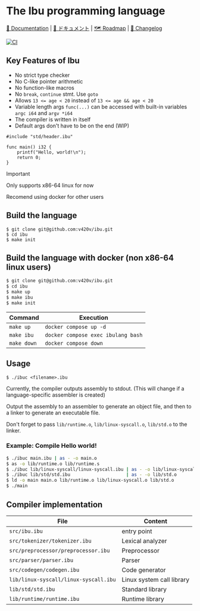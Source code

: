 <h1>The Ibu programming language</h1>

[📄 Documentation](docs/docs.md) |
[📄 ドキュメント](docs/docs_jp.md) |
[🗺️ Roadmap](ROADMAP.md) |
[🔄 Changelog](CHANGELOG.md)

[![CI](https://github.com/v420v/ibu/actions/workflows/ci.yml/badge.svg)](https://github.com/v420v/ibu/actions/workflows/ci.yml)

## Key Features of Ibu

- No strict type checker
- No C-like pointer arithmetic
- No function-like macros
- No `break`, `continue` stmt. Use `goto`
- Allows `13 <= age < 20` instead of `13 <= age && age < 20`
- Variable length args `func(...)` can be accessed with built-in variables `argc i64` and `argv *i64`
- The compiler is written in itself
- Default args don't have to be on the end (WIP)

```
#include "std/header.ibu"

func main() i32 {
    printf("Hello, world!\n");
    return 0;
}
```

> [!IMPORTANT]
> Only supports x86-64 linux for now
>
> Recomend using docker for other users

## Build the language
```
$ git clone git@github.com:v420v/ibu.git
$ cd ibu
$ make init
```

## Build the language with docker (non x86-64 linux users)
```zsh
$ git clone git@github.com:v420v/ibu.git
$ cd ibu
$ make up
$ make ibu
$ make init
```

| Command | Execution |
|-----------|------------------------|
| `make up` | `docker compose up -d` |
| `make ibu` | `docker compose exec ibulang bash` |
| `make down` | `docker compose down` |

## Usage

```
$ ./ibuc <filename>.ibu
```

Currently, the compiler outputs assembly to stdout. (This will change if a language-specific assembler is created)

Output the assembly to an assembler to generate an object file, and then to a linker to generate an executable file.

Don't forget to pass `lib/runtime.o`, `lib/linux-syscall.o`, `lib/std.o` to the linker.

### Example: Compile Hello world!
```zsh
$ ./ibuc main.ibu | as - -o main.o
$ as -o lib/runtime.o lib/runtime.s
$ ./ibuc lib/linux-syscall/linux-syscall.ibu | as - -o lib/linux-syscall.o
$ ./ibuc lib/std/std.ibu                     | as - -o lib/std.o
$ ld -o main main.o lib/runtime.o lib/linux-syscall.o lib/std.o
$ ./main
```

## Compiler implementation
| File | Content |
|-----------|------------------------|
| `src/ibu.ibu` | entry point |
| `src/tokenizer/tokenizer.ibu` | Lexical analyzer |
| `src/preprocessor/preprocessor.ibu` | Preprocessor |
| `src/parser/parser.ibu` | Parser |
| `src/codegen/codegen.ibu` | Code generator |
| `lib/linux-syscall/linux-syscall.ibu` | Linux system call library |
| `lib/std/std.ibu` | Standard library |
| `lib/runtime/runtime.ibu` | Runtime library |

